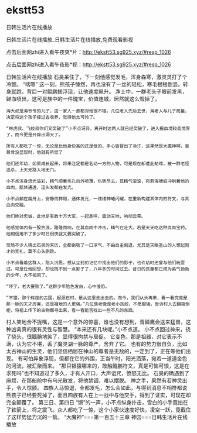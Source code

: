 # ekstt53
日韩生活片在线播放

日韩生活片在线播放_日韩生活片在线播放,免费观看影视

点击后面网zhi进入看午夜爽*片：http://ekstt53.sg925.xyz/#resp_1026

点击后面网zhi进入看午夜影*视：http://ekstt53.sg925.xyz/#resp_1026

日韩生活片在线播放    石昊呆住了，下一刻他感觉发毛，浑身森寒，激灵灵打了个冷颤。    “喀嚓”    这一刻，熊孩子悚然，再也没有了一丝的轻松，寒毛根根倒竖。转身就跑，背后一对鲲鹏翅浮现，让他速度飙升。    净土中，一群老头子眼前发黑，鲜血喷出，这可是族中的一件瑰宝，价值连城，居然就这么毁掉了。

    海大叔是海爷爷的儿子，这一家人一直都对他很不错。几位老人先后去世，海老人与儿子商量，决定将这个孩子接过去收养，觉得他太可怜了。

    “林虎叔、飞蛟叔你们又突破了”小不点讶异，离开时这两人就已经突破了，进入搬血境较高境界了，而今更是开辟出洞天了。

    所有人都吃了一惊，无论是比他身份高的还是低的，手心皆冒出了冷汗，这果然是大魔神啊，至尊骨没显现时，他就有所觉了

    他们还年幼，如果成长起来，将来注定都是名动一方的人物，可是现在却遭此劫难，被一群老怪追杀，上天无路入地无门。

    小不点浑身流光溢彩，精气顺着毛孔向外喷薄，伤势尽去，其精气滚滚，宛若海啸般冲刷着他的血肉，肌体通透，连头发都在发光。

    小不点躺在扁舟上，安静而祥和，通体发光，一缕缕神曦闪耀，在重新构建其体内的符文，与其血肉交融。

    他们绝对忠诚，此地足有数十万大军，一起高呼，震动天地，响彻云霄。

    他感觉体内有一股热浪，隆隆而响，在其血肉中冲击，精气在壮大。若是天天吃这种血肉宝药，他相信用不了多少时日很快就又要突破了。

    现场不少人猜出石昊的来历，全都倒吸了一口凉气，不由自主倒退，尤其是天眼圣山的人想起刚才的无礼，莫不心头剧跳。

    小不点看着这群人，陷入沉思，想从尘封的记忆中找出他们的影子，也许幼时还曾与他们玩耍过。可是任他回想，却也找不到一点影子了，八年多的时间过去。昔日的孩童都已成为英气勃勃的少年，大不相同了。

    “坏了，老大要败了。”这群少年脸色发白，心中惶恐。

    “不错，那个辉煌的古国，起源石村，是从这里走出去的。而今，我们从头再来，看一看究竟是那一脉的天才厉害，还是祖地的人更强。”几位族老像是老小孩般，不愿服输，告诉村人去翻箱倒柜，将祖上传下的古物都寻出来，看一看能否找出一些不凡的东西。

村人笑地合不拢嘴，这是一个意外的惊喜，谁也没有想到，青鳞鹰会送来猛兽，这种凶禽真的很有灵性与智慧。    “本来还有几块呢。”小不点道。    小不点回过神来，挠了挠头，很腼腆地笑了，显得很拘禁与局促。    它变色，那是祖器，对它表示不满，认为它不堪，丢了魔灵湖一脉的尊严，舍弃了它。    也有的势力很自负，比如太古神山的生灵，他们坚信栖居在神山的尊者是无敌的，一定到了，正在等他们出现。    有可怕异象浮现，但都在它的外围，正当午时，阳光洒落，宛若一道道金色的河流，被汇聚而来。    “那只银猿哪来的，敢触鲲鹏符文，真是可恼可恨，这是在求死吗”也不知道过了多久，才有人开口，大声诅咒，愤怒无比。    石昊的确遇到了麻烦，在那船舱中有乌光散发，将他禁锢，难以摆脱。    神之手，果然有若神灵出手，令人惊颤。    四族人马惊退，全都发毛，怎么会如此，与得到消息不相符都说熊孩子已经要死掉了，而且四族有人在上一战中与他交手，得到了证实，可现在却完全颠覆了。    第三日、第四日    “锵”的一声，小不点纵身扑击，雪白的小手竟拍在了铁箭上，将之震飞。众人都吃了一惊，这个小家伙速度好快，凌空一跃，竟截住了这样势猛力沉的一箭。    “大魔神”===第一百五十三章 神园===日韩生活片在线播放
